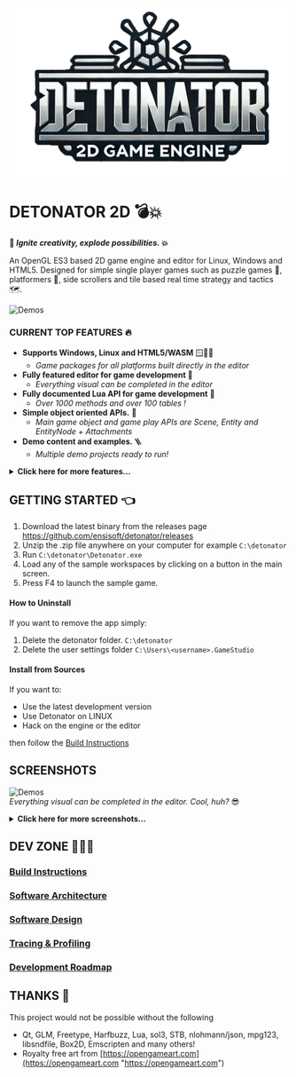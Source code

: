 ![logo](logo/detonator.png)


DETONATOR 2D 💣💥
===================

<strong> 🚀 <i>Ignite creativity, explode possibilities.</i> 💥 </strong>


An OpenGL ES3 based 2D game engine and editor for Linux, Windows and HTML5. Designed for simple single player games such
as puzzle games 🧩, platformers 🍄, side scrollers and tile based real time strategy and tactics 🗺️.

![Demos](screens/demos.gif "Animated demo content GIF")

### CURRENT TOP FEATURES 🔥

* <b>Supports Windows, Linux and HTML5/WASM</b> 🪟🐧🌐
  * <i>Game packages for all platforms built directly in the editor</i> 
* <b>Fully featured editor for game development </b> 💯
  * <i>Everything visual can be completed in the editor </i> 
* <b>Fully documented Lua API for game development</b> 💯
  * <i>Over 1000 methods and over 100 tables !</i> 
* <b>Simple object oriented APIs.</b> 🧱
  * <i>Main game object and game play APIs are Scene, Entity and EntityNode + Attachments</i>
* <b>Demo content and examples. </b> 🪜
  * <i>Multiple demo projects ready to run!</i>  

<details><summary><strong>Click here for more features...</strong></summary>
<br>

* Windows, Linux and HTML5/WASM support
* Qt5 based WYSIWYG editor
* Text rendering (vector and bitmap)
* Various primitive shapes, custom polygon shapes
* Material system with built-in materials and with custom shaders
* Particle system with projectile and linear motion
* Entity system with animation tracks
* Audio engine with approx. dozen audio elements
* Lua based scripting for entities, scenes and UIs
* Built-in Lua script editor with code formatting, API help and code completion
* Scene builder
* In game UI system
  * Animation ready through simple CSS inspired keyframe declarations
  * Styling support through JSON style files *and* material system integration
  * Virtual key support and mouse input support
  * Scripting support for integrating with the game
* Tilemap builder for tile based worlds
  * Multiple render and data layers
  * Isometric (dimetric) and axis aligned top down support
  * Combines with scene and its entities!
* Physics engine based on Box2D
* Demo content and starter content
* Game content packaging for native and HTML5/WASM (with Emscripten)
* Resource archives, export and import between projects (in zip)
* Tilemap importer, several handy dialogs for materials, fonts, colors etc.
* Several other tools such as:
  * Image packer (for packing textures manually when needed)
  * Bitmap font mapper (map glyps to characters and vice versa)
  * SVG viewer and PNG exporter
  * VCS (Git) integration for syncing project changes to Git

</details>

## GETTING STARTED 👈

1. Download the latest binary from the releases page<br>
   https://github.com/ensisoft/detonator/releases
2. Unzip the .zip file anywhere on your computer for example `C:\detonator`
3. Run `C:\detonator\Detonator.exe`
4. Load any of the sample workspaces by clicking on a button in the main screen.
5. Press F4 to launch the sample game.

#### How to Uninstall
If you want to remove the app simply:
1. Delete the detonator folder. `C:\detonator`
2. Delete the user settings folder `C:\Users\<username>.GameStudio`

#### Install from Sources

If you want to:

* Use the latest development version
* Use Detonator on LINUX
* Hack on the engine or the editor

then follow the [Build Instructions](BUILDING.md)


## SCREENSHOTS

![Demos](screens/editor-demo.gif "Animated demo content GIF")
<br><i>Everything visual can be completed in the editor. Cool, huh?</i> 😎

<details><summary><strong>Click here for more screenshots...</strong></summary>
<br>

![Screenshot](screens/editor-tilemap.png "Map editor")
<i>Create tile based maps using the tile editor. The map supports multiple layers and both isometric and axis aligned perspective.
The map can then be combined with the scene and the scene based entities in order to produce the final game world.</i><br><br>

![Screenshot](screens/editor-animation.png "Entity editor")
<i>Create animated game play characters in the entity editor. Each entity can contain an arbitrary render tree
of nodes with various attachments for physics, rendering, text display etc. The entity system supports scriptable
animation state graph as well as animation tracks for managing animation and entity state over time.
Each entity type can then be associated with a Lua script where you can write your entity specific game play code.</i><br><br>

![Screenshot](screens/editor-material.png "Material editor")
<i>Create materials using the material editor by adjusting properties for the provided default material shaders or
create your own materials with custom shaders! Currently supports sprite animations, textures (including text and noise),
gradient and color fills out of box.</i><br><br>

![Screenshot](screens/editor-scene.png "Scene editor")
<i>Create the game play scenes using the scene editor. The entities you create in the entity editor are available here
for placing in the scene. Viewport visualization will quickly show you how much of the game world will be seen when
the game plays.</i><br><br>

![Screenshot](screens/editor-ui.png "UI editor")
<i>Create the game's UI in the UI editor. The UI and the widgets can be styled using a JSON based style file and then individual widgets
can have their style properties fine-tuned in the editor. The style system integrates with the editor's material system too!</i><br><br>

![Screenshot](screens/editor-audio.png "Audio graph editor")
<i>Create audio graphs using the audio editor. Each audio graph can have a number of elements added to it. The graph then
specifies the flow of audio PCM data from source elements to processing elements to finally to the graph output.
Currently, supported audio backends are Waveout on Windows, Pulseaudio on Linux and OpenAL on HTML5/WASM.
Supported formats are wav, mp3, ogg and flac.</i><br><br>

![Screenshot](screens/editor-script.png "Script editor")
<i>Use the built-in code editor to write the Lua scripts for the entities, scenes, game or UI. The editor has a built-in
help system for accessing the engine side Lua API documentation as well as automatic Lua code formatting, linting and
a code completion system!</i><br><br>

![Screenshot](screens/editor-particle.png "Particle editor")
<i>Create different types of particle effects in the particle editor by conveniently adjusting several sliders
and knobs that control the particle effect.</i><br><br>

</details>

## DEV ZONE 👨🏼‍💻
### [Build Instructions](BUILDING.md)
### [Software Architecture](ARCHITECTURE.md)
### [Software Design](DESIGN.md)
### [Tracing & Profiling](PROFILING.md)
### [Development Roadmap](ROADMAP.md)

## THANKS 🙏

This project would not be possible without the following
* Qt, GLM, Freetype, Harfbuzz, Lua, sol3, STB, nlohmann/json, mpg123, libsndfile, Box2D, Emscripten and many others!
* Royalty free art from [https://opengameart.com](https://opengameart.com "https://opengameart.com")